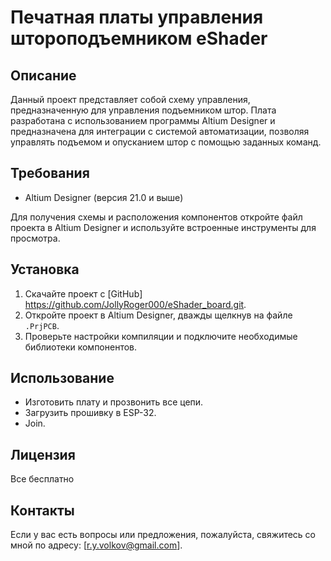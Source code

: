 # Печатная платы управления штороподъемником eShader

## Описание
Данный проект представляет собой схему управления, предназначенную для управления подъемником штор. Плата разработана с использованием программы Altium Designer и предназначена для интеграции с системой автоматизации, позволяя управлять подъемом и опусканием штор с помощью заданных команд.

## Требования
- Altium Designer (версия 21.0 и выше)

Для получения схемы и расположения компонентов откройте файл проекта в Altium Designer и используйте встроенные инструменты для просмотра.

## Установка
1. Скачайте проект с [GitHub] https://github.com/JollyRoger000/eShader_board.git.
2. Откройте проект в Altium Designer, дважды щелкнув на файле `.PrjPCB`.
3. Проверьте настройки компиляции и подключите необходимые библиотеки компонентов.

## Использование
- Изготовить плату и прозвонить все цепи.
- Загрузить прошивку в ESP-32.
- Join.

## Лицензия
Все бесплатно

## Контакты
Если у вас есть вопросы или предложения, пожалуйста, свяжитесь со мной по адресу: [r.y.volkov@gmail.com].
